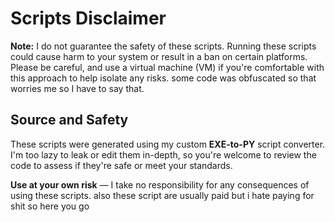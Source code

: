 # Scripts Disclaimer

**Note:** I do not guarantee the safety of these scripts. Running these scripts could cause harm to your system or result in a ban on certain platforms. Please be careful, and use a virtual machine (VM) if you're comfortable with this approach to help isolate any risks. some code was obfuscated so that worries me so I have to say that.

## Source and Safety

These scripts were generated using my custom **EXE-to-PY** script converter. I'm too lazy to leak or edit them in-depth, so you're welcome to review the code to assess if they're safe or meet your standards.

**Use at your own risk** — I take no responsibility for any consequences of using these scripts.
also these script are usually paid but i hate paying for shit so here you go 
